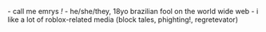 \- call me emrys *!*
\- he/she/they, 18yo brazilian fool on the world wide web
\- i like a lot of roblox-related media (block tales, phighting!, regretevator)
